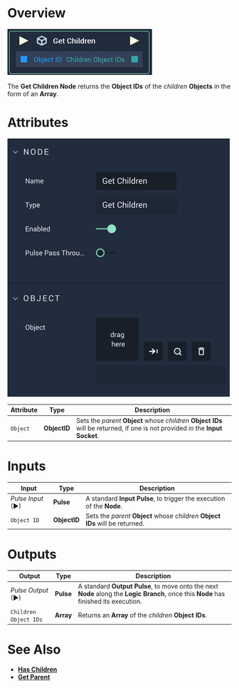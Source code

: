# Overview

![The Get Children Node.](../../../.gitbook/assets/getchildrennode.png)

The **Get Children Node** returns the **Object IDs** of the *children* **Objects** in the form of an **Array**.

# Attributes

![The Get Children Node Attributes.](../../../.gitbook/assets/getchildrenattributes.png)

|Attribute|Type|Description|
|---|---|---|
|`Object`|**ObjectID**|Sets the *parent* **Object** whose *children* **Object IDs** will be returned, if one is not provided in the **Input Socket**. 


# Inputs

|Input|Type|Description|
|---|---|---|
|*Pulse Input* (►)|**Pulse**|A standard **Input Pulse**, to trigger the execution of the **Node**.|
|`Object ID`|**ObjectID**|Sets the *parent* **Object** whose *children* **Object IDs** will be returned.|

# Outputs

|Output|Type|Description|
|---|---|---|
|*Pulse Output* (►)|**Pulse**|A standard **Output Pulse**, to move onto the next **Node** along the **Logic Branch**, once this **Node** has finished its execution.|
|`Children Object IDs`|**Array**|Returns an **Array** of the *children* **Object IDs**.|

# See Also

* [**Has Children**](has-children.md)
* [**Get Parent**](get-parent.md)

